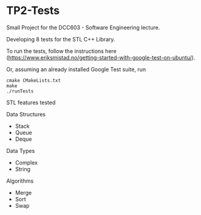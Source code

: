 # TP2-Tests
Small Project for the DCC603 - Software Engineering lecture.

Developing 8 tests for the STL C++ Library.

To run the tests, follow the instructions here (https://www.eriksmistad.no/getting-started-with-google-test-on-ubuntu/).

Or, assuming an already installed Google Test suite, run

```
cmake CMakeLists.txt
make
./runTests
```

STL features tested

Data Structures
 - Stack
 - Queue
 - Deque

Data Types
 - Complex
 - String

Algorithms
 - Merge
 - Sort
 - Swap
